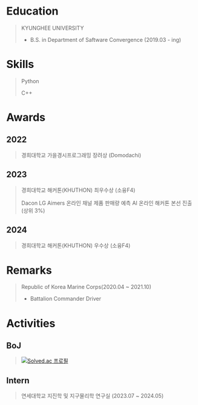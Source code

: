 # Education
> KYUNGHEE UNIVERSITY
> + B.S. in Department of Saftware Convergence (2019.03 - ing)

# Skills
> Python
> 
> C++

# Awards
## 2022
> 경희대학교 가을경시프로그래밍 장려상 (Domodachi)

## 2023
> 경희대학교 해커톤(KHUTHON) 최우수상 (소융F4)
>
>  Dacon LG Aimers 온라인 채널 제품 판매량 예측 AI 온라인 해커톤 본선 진출 (상위 3%)

## 2024
> 경희대학교 해커톤(KHUTHON) 우수상 (소융F4)

# Remarks
> Republic of Korea Marine Corps(2020.04 ~ 2021.10)
> + Battalion Commander Driver

# Activities
## BoJ
> [![Solved.ac 프로필](http://mazassumnida.wtf/api/v2/generate_badge?boj=minhwan514)](https://solved.ac/minhwan514)
## Intern
> 연세대학교 지진학 및 지구물리학 연구실 (2023.07 ~ 2024.05)
